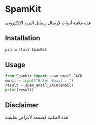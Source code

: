# SpamKit

هذه مكتبة أدوات لإرسال رسائل البريد الإلكتروني 

## Installation

```bash
pip install SpamKit
```

## Usage

```python
from SpamKit import spam_email_JACK
email = input("Enter Email : ")
result = spam_email_JACK(email)
print(result)
```

## Disclaimer


هذه المكتبة مُصممة لأغراض تعليمية



